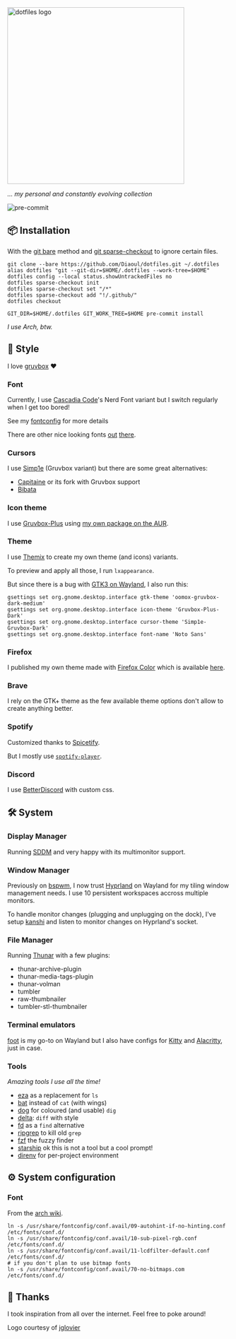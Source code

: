 <img src="https://dotfiles.github.io/images/dotfiles-logo.png" alt="dotfiles logo" width="400" />

_... my personal and constantly evolving collection_

![pre-commit](https://img.shields.io/github/actions/workflow/status/Diaoul/dotfiles/pre-commit.yml?label=pre-commit&style=for-the-badge)

## :package: Installation
With the [git bare](https://www.atlassian.com/git/tutorials/dotfiles) method
and [git sparse-checkout](https://git-scm.com/docs/git-sparse-checkout) to
ignore certain files.

```fish
git clone --bare https://github.com/Diaoul/dotfiles.git ~/.dotfiles
alias dotfiles "git --git-dir=$HOME/.dotfiles --work-tree=$HOME"
dotfiles config --local status.showUntrackedFiles no
dotfiles sparse-checkout init
dotfiles sparse-checkout set "/*"
dotfiles sparse-checkout add "!/.github/"
dotfiles checkout

GIT_DIR=$HOME/.dotfiles GIT_WORK_TREE=$HOME pre-commit install
```

_I use Arch, btw._

## :art: Style
I love [gruvbox](https://github.com/gruvbox-community/gruvbox) :heart:

### Font
Currently, I use [Cascadia Code](https://github.com/microsoft/cascadia-code)'s
Nerd Font variant but I switch regularly when I get too bored!

See my [fontconfig](.config/fontconfig/fonts.conf) for more details

There are other nice looking fonts [out](https://terminal.sexy/)
[there](https://www.programmingfonts.org/).

### Cursors
I use [Simp1e](https://gitlab.com/cursors/simp1e/) (Gruvbox variant) but there are
some great alternatives:
- [Capitaine](https://github.com/keeferrourke/capitaine-cursors) or its fork with Gruvbox support
- [Bibata](https://github.com/ful1e5/Bibata_Cursor)

### Icon theme
I use [Gruvbox-Plus](https://github.com/SylEleuth/gruvbox-plus-icon-pack) using
[my own package on the AUR](https://aur.archlinux.org/packages/gruvbox-plus-icon-theme-git).

### Theme
I use [Themix](https://github.com/themix-project/themix-gui) to create my own
theme (and icons) variants.

To preview and apply all those, I run `lxappearance`.

But since there is a bug with [GTK3 on Wayland](https://github.com/swaywm/sway/wiki/GTK-3-settings-on-Wayland),
I also run this:
```
gsettings set org.gnome.desktop.interface gtk-theme 'oomox-gruvbox-dark-medium'
gsettings set org.gnome.desktop.interface icon-theme 'Gruvbox-Plus-Dark'
gsettings set org.gnome.desktop.interface cursor-theme 'Simp1e-Gruvbox-Dark'
gsettings set org.gnome.desktop.interface font-name 'Noto Sans'
```

### Firefox
I published my own theme made with [Firefox Color](https://color.firefox.com/)
which is available [here](https://addons.mozilla.org/addon/yagdmit/).

### Brave
I rely on the GTK+ theme as the few available theme options don't allow to
create anything better.

### Spotify
Customized thanks to [Spicetify](https://github.com/khanhas/spicetify-cli).

But I mostly use [`spotify-player`](https://github.com/aome510/spotify-player).

### Discord
I use [BetterDiscord](https://betterdiscord.app/) with custom css.

## :hammer_and_wrench: System
### Display Manager
Running [SDDM](https://github.com/sddm/sddm) and very happy with its
multimonitor support.

### Window Manager
Previously on [bspwm](https://github.com/baskerville/bspwm), I now trust [Hyprland](https://github.com/hyprwm/Hyprland)
on Wayland for my tiling window management needs. I use 10 persistent workspaces
accross multiple monitors.

To handle monitor changes (plugging and unplugging on the dock), I've setup
[kanshi](https://sr.ht/~emersion/kanshi/) and listen to monitor changes on Hyprland's
socket.

### File Manager
Running [Thunar](https://docs.xfce.org/xfce/thunar/start) with a few plugins:
- thunar-archive-plugin
- thunar-media-tags-plugin
- thunar-volman
- tumbler
- raw-thumbnailer
- tumbler-stl-thumbnailer

### Terminal emulators
[foot](https://codeberg.org/dnkl/foot) is my go-to on Wayland but I also have
configs for [Kitty](https://sw.kovidgoyal.net/kitty/) and
[Alacritty](https://github.com/alacritty/alacritty), just in case.

### Tools
*Amazing tools I use all the time!*

- [eza](https://github.com/eza-community/eza) as a replacement for `ls`
- [bat](https://github.com/sharkdp/bat) instead of `cat` (with wings)
- [dog](https://dns.lookup.dog/) for coloured (and usable) `dig`
- [delta](https://github.com/dandavison/delta): `diff` with style
- [fd](https://github.com/sharkdp/fd) as a `find` alternative
- [ripgrep](https://github.com/BurntSushi/ripgrep) to kill old `grep`
- [fzf](https://github.com/junegunn/fzf) the fuzzy finder
- [starship](https://starship.rs/) ok this is not a tool but a cool prompt!
- [direnv](https://direnv.net/) for per-project environment

## :gear: System configuration
### Font
From the [arch wiki](https://wiki.archlinux.org/index.php/Font_configuration).

```fish
ln -s /usr/share/fontconfig/conf.avail/09-autohint-if-no-hinting.conf /etc/fonts/conf.d/
ln -s /usr/share/fontconfig/conf.avail/10-sub-pixel-rgb.conf /etc/fonts/conf.d/
ln -s /usr/share/fontconfig/conf.avail/11-lcdfilter-default.conf /etc/fonts/conf.d/
# if you don't plan to use bitmap fonts
ln -s /usr/share/fontconfig/conf.avail/70-no-bitmaps.com /etc/fonts/conf.d/
```

## :handshake: Thanks
I took inspiration from all over the internet. Feel free to poke around!

Logo courtesy of [jglovier](https://github.com/jglovier/dotfiles-logo)

